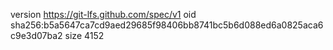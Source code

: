 version https://git-lfs.github.com/spec/v1
oid sha256:b5a5647ca7cd9aed29685f98406bb8741bc5b6d088ed6a0825aca6c9e3d07ba2
size 4152
